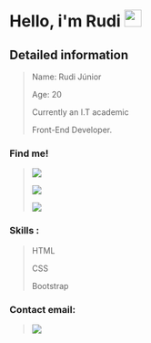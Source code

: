 # Hello, i'm Rudi <img src="https://raw.githubusercontent.com/MartinHeinz/MartinHeinz/master/wave.gif" width="30px">  	

## Detailed information<br>

>Name: Rudi Júnior <p></p> Age: 20 <p></p> 
Currently an I.T academic <p></p> Front-End Developer.

 ### Find me! 
 ><a href="https://www.linkedin.com/in/rudi-junior/" ><img src="https://img.shields.io/badge/LinkedIn-0077B5?style=for-the-badge&logo=linkedin&logoColor=white"></img></a> <p></p>
 <a href="https://twitter.com/RudiiJunior" ><img src="https://img.shields.io/badge/Twitter-1DA1F2?style=for-the-badge&logo=twitter&logoColor=white"></img></a> <p></p>
  <a href="https://www.instagram.com/rudi.juniior/" ><img src="https://img.shields.io/badge/Instagram-E4405F?style=for-the-badge&logo=instagram&logoColor=white"></img></a>  
 
### Skills : 
> HTML <p></p> CSS <p></p> Bootstrap 

### Contact email:
 
> <a href="mailto:rudi.juniior@gmail.com"><img src="https://img.shields.io/badge/Gmail-D14836?style=for-the-badge&logo=gmail&logoColor=white"></img></a>

